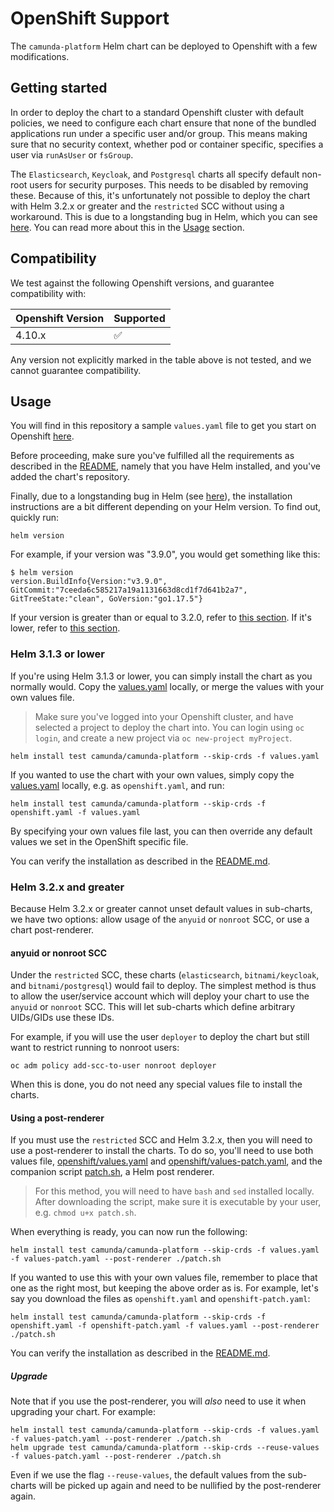 # OpenShift Support

The `camunda-platform` Helm chart can be deployed to Openshift with a few modifications.

## Getting started

In order to deploy the chart to a standard Openshift cluster with default policies, we need to configure each chart
ensure that none of the bundled applications run under a specific user and/or group. This means making sure that no
security context, whether pod or container specific, specifies a user via `runAsUser` or `fsGroup`.

The `Elasticsearch`, `Keycloak`, and `Postgresql` charts all specify default non-root users for security purposes. This
needs to be disabled by removing these. Because of this, it's unfortunately not possible to deploy the chart with Helm
3.2.x or greater and the `restricted` SCC without using a workaround. This is due to a longstanding bug in Helm, which
you can see [here](https://github.com/helm/helm/issues/9136). You can read more about this in the [Usage](#usage)
section.

## Compatibility

We test against the following Openshift versions, and guarantee compatibility with:

| Openshift Version |     Supported      |
|-------------------|--------------------|
| 4.10.x            | :white_check_mark: |

Any version not explicitly marked in the table above is not tested, and we cannot guarantee compatibility.

## Usage

You will find in this repository a sample `values.yaml` file to get you start on Openshift
[here](./values.yaml).

Before proceeding, make sure you've fulfilled all the requirements as described in the [README](/README.md), namely that
you have Helm installed, and you've added the chart's repository.

Finally, due to a longstanding bug in Helm (see [here](https://github.com/helm/helm/issues/9136)), the installation
instructions are a bit different depending on your Helm version. To find out, quickly run:

```shell
helm version
```

For example, if your version was "3.9.0", you would get something like this:

```shell
$ helm version
version.BuildInfo{Version:"v3.9.0", GitCommit:"7ceeda6c585217a19a1131663d8cd1f7d641b2a7", GitTreeState:"clean", GoVersion:"go1.17.5"}
```

If your version is greater than or equal to 3.2.0, refer to [this section](#helm-32x-and-greater). If it's lower, refer
to [this section](#helm-313-or-lower).

### Helm 3.1.3 or lower

If you're using Helm 3.1.3 or lower, you can simply install the chart as you normally would. Copy
the [values.yaml](/openshift/values.yaml) locally, or merge the values with your own values file.

> Make sure you've logged into your Openshift cluster, and have selected a project to deploy the chart into. You can
> login using `oc login`, and create a new project via `oc new-project myProject`.

```shell
helm install test camunda/camunda-platform --skip-crds -f values.yaml
```

If you wanted to use the chart with your own values, simply copy the [values.yaml](/openshift/values.yaml) locally, e.g.
as `openshift.yaml`, and run:

```shell
helm install test camunda/camunda-platform --skip-crds -f openshift.yaml -f values.yaml
```

By specifying your own values file last, you can then override any default values we set in the OpenShift specific file.

You can verify the installation as described in the [README.md](/README.md).

### Helm 3.2.x and greater

Because Helm 3.2.x or greater cannot unset default values in sub-charts, we have two options: allow usage of the
`anyuid` or `nonroot` SCC, or use a chart post-renderer.

#### anyuid or nonroot SCC

Under the `restricted` SCC, these charts (`elasticsearch`, `bitnami/keycloak`, and `bitnami/postgresql`) would fail to
deploy. The simplest method is thus to allow the user/service account which will deploy your chart to use the `anyuid`
or `nonroot` SCC. This will let sub-charts which define arbitrary UIDs/GIDs use these IDs.

For example, if you will use the user `deployer` to deploy the chart but still want to restrict running to nonroot
users:

```shell
oc adm policy add-scc-to-user nonroot deployer
```

When this is done, you do not need any special values file to install the charts.

#### Using a post-renderer

If you must use the `restricted` SCC and Helm 3.2.x, then you will need to use a post-renderer to install the charts. To
do so, you'll need to use both values file, [openshift/values.yaml](/openshift/values.yaml) and
[openshift/values-patch.yaml](/openshift/values-patch.yaml), and the companion script [patch.sh](/openshift/patch.sh),
a Helm post renderer.

> For this method, you will need to have `bash` and `sed` installed locally. After downloading the script, make sure it
> is executable by your user, e.g. `chmod u+x patch.sh`.

When everything is ready, you can now run the following:

```shell
helm install test camunda/camunda-platform --skip-crds -f values.yaml -f values-patch.yaml --post-renderer ./patch.sh
```

If you wanted to use this with your own values file, remember to place that one as the right most, but keeping the
above order as is. For example, let's say you download the files as `openshift.yaml` and `openshift-patch.yaml`:

```shell
helm install test camunda/camunda-platform --skip-crds -f openshift.yaml -f openshift-patch.yaml -f values.yaml --post-renderer ./patch.sh
```

You can verify the installation as described in the [README.md](/README.md).

##### Upgrade

Note that if you use the post-renderer, you will _also_ need to use it when upgrading your chart. For example:

```shell
helm install test camunda/camunda-platform --skip-crds -f values.yaml -f values-patch.yaml --post-renderer ./patch.sh
helm upgrade test camunda/camunda-platform --skip-crds --reuse-values -f values-patch.yaml --post-renderer ./patch.sh
```

Even if we use the flag `--reuse-values`, the default values from the sub-charts will be picked up again and need to be
nullified by the post-renderer again.
